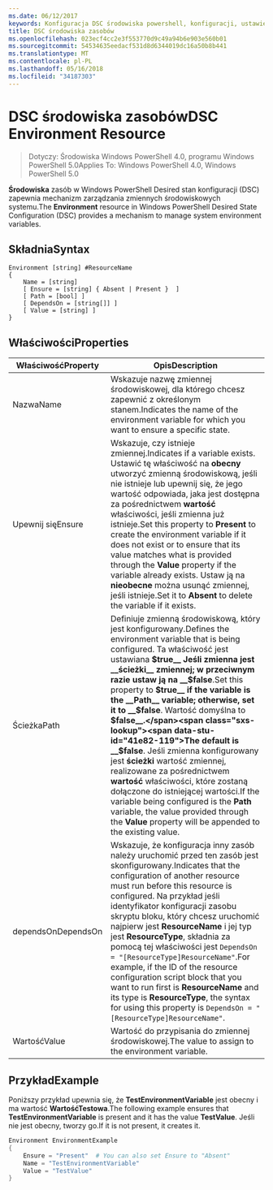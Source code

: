 ```yaml
---
ms.date: 06/12/2017
keywords: Konfiguracja DSC środowiska powershell, konfiguracji, ustawienia
title: DSC środowiska zasobów
ms.openlocfilehash: 023ecf4cc2e3f553770d9c49a94b6e903e560b01
ms.sourcegitcommit: 54534635eedacf531d8d6344019dc16a50b8b441
ms.translationtype: MT
ms.contentlocale: pl-PL
ms.lasthandoff: 05/16/2018
ms.locfileid: "34187303"
---
```

# <a name="dsc-environment-resource"></a><span data-ttu-id="41e82-103">DSC środowiska zasobów</span><span class="sxs-lookup"><span data-stu-id="41e82-103">DSC Environment Resource</span></span>

> <span data-ttu-id="41e82-104">Dotyczy: Środowiska Windows PowerShell 4.0, programu Windows PowerShell 5.0</span><span class="sxs-lookup"><span data-stu-id="41e82-104">Applies To: Windows PowerShell 4.0, Windows PowerShell 5.0</span></span>

<span data-ttu-id="41e82-105">__Środowiska__ zasób w Windows PowerShell Desired stan konfiguracji (DSC) zapewnia mechanizm zarządzania zmiennych środowiskowych systemu.</span><span class="sxs-lookup"><span data-stu-id="41e82-105">The __Environment__ resource in Windows PowerShell Desired State Configuration (DSC) provides a mechanism to manage system environment variables.</span></span>

## <a name="syntax"></a><span data-ttu-id="41e82-106">Składnia</span><span class="sxs-lookup"><span data-stu-id="41e82-106">Syntax</span></span>
``` mof
Environment [string] #ResourceName
{
    Name = [string]
    [ Ensure = [string] { Absent | Present }  ]
    [ Path = [bool] ]
    [ DependsOn = [string[]] ]
    [ Value = [string] ]
}
```

## <a name="properties"></a><span data-ttu-id="41e82-107">Właściwości</span><span class="sxs-lookup"><span data-stu-id="41e82-107">Properties</span></span>

|  <span data-ttu-id="41e82-108">Właściwość</span><span class="sxs-lookup"><span data-stu-id="41e82-108">Property</span></span>  |  <span data-ttu-id="41e82-109">Opis</span><span class="sxs-lookup"><span data-stu-id="41e82-109">Description</span></span>   |
|---|---|
| <span data-ttu-id="41e82-110">Nazwa</span><span class="sxs-lookup"><span data-stu-id="41e82-110">Name</span></span>| <span data-ttu-id="41e82-111">Wskazuje nazwę zmiennej środowiskowej, dla którego chcesz zapewnić z określonym stanem.</span><span class="sxs-lookup"><span data-stu-id="41e82-111">Indicates the name of the environment variable for which you want to ensure a specific state.</span></span>|
| <span data-ttu-id="41e82-112">Upewnij się</span><span class="sxs-lookup"><span data-stu-id="41e82-112">Ensure</span></span>| <span data-ttu-id="41e82-113">Wskazuje, czy istnieje zmiennej.</span><span class="sxs-lookup"><span data-stu-id="41e82-113">Indicates if a variable exists.</span></span> <span data-ttu-id="41e82-114">Ustawić tę właściwość na __obecny__ utworzyć zmienną środowiskową, jeśli nie istnieje lub upewnij się, że jego wartość odpowiada, jaka jest dostępna za pośrednictwem __wartość__ właściwości, jeśli zmienna już istnieje.</span><span class="sxs-lookup"><span data-stu-id="41e82-114">Set this property to __Present__ to create the environment variable if it does not exist or to ensure that its value matches what is provided through the __Value__ property if the variable already exists.</span></span> <span data-ttu-id="41e82-115">Ustaw ją na __nieobecne__ można usunąć zmiennej, jeśli istnieje.</span><span class="sxs-lookup"><span data-stu-id="41e82-115">Set it to __Absent__ to delete the variable if it exists.</span></span>|
| <span data-ttu-id="41e82-116">Ścieżka</span><span class="sxs-lookup"><span data-stu-id="41e82-116">Path</span></span>| <span data-ttu-id="41e82-117">Definiuje zmienną środowiskową, który jest konfigurowany.</span><span class="sxs-lookup"><span data-stu-id="41e82-117">Defines the environment variable that is being configured.</span></span> <span data-ttu-id="41e82-118">Ta właściwość jest ustawiana __$true__ Jeśli zmienna jest __ścieżki__ zmiennej; w przeciwnym razie ustaw ją na __$false__.</span><span class="sxs-lookup"><span data-stu-id="41e82-118">Set this property to __$true__ if the variable is the __Path__ variable; otherwise, set it to __$false__.</span></span> <span data-ttu-id="41e82-119">Wartość domyślna to __$false__.</span><span class="sxs-lookup"><span data-stu-id="41e82-119">The default is __$false__.</span></span> <span data-ttu-id="41e82-120">Jeśli zmienna konfigurowany jest __ścieżki__ wartość zmiennej, realizowane za pośrednictwem __wartość__ właściwości, które zostaną dołączone do istniejącej wartości.</span><span class="sxs-lookup"><span data-stu-id="41e82-120">If the variable being configured is the __Path__ variable, the value provided through the __Value__ property will be appended to the existing value.</span></span>|
| <span data-ttu-id="41e82-121">dependsOn</span><span class="sxs-lookup"><span data-stu-id="41e82-121">DependsOn</span></span> | <span data-ttu-id="41e82-122">Wskazuje, że konfiguracja inny zasób należy uruchomić przed ten zasób jest skonfigurowany.</span><span class="sxs-lookup"><span data-stu-id="41e82-122">Indicates that the configuration of another resource must run before this resource is configured.</span></span> <span data-ttu-id="41e82-123">Na przykład jeśli identyfikator konfiguracji zasobu skryptu bloku, który chcesz uruchomić najpierw jest __ResourceName__ i jej typ jest __ResourceType__, składnia za pomocą tej właściwości jest `DependsOn = "[ResourceType]ResourceName"`.</span><span class="sxs-lookup"><span data-stu-id="41e82-123">For example, if the ID of the resource configuration script block that you want to run first is __ResourceName__ and its type is __ResourceType__, the syntax for using this property is `DependsOn = "[ResourceType]ResourceName"`.</span></span>|
| <span data-ttu-id="41e82-124">Wartość</span><span class="sxs-lookup"><span data-stu-id="41e82-124">Value</span></span>| <span data-ttu-id="41e82-125">Wartość do przypisania do zmiennej środowiskowej.</span><span class="sxs-lookup"><span data-stu-id="41e82-125">The value to assign to the environment variable.</span></span>|

## <a name="example"></a><span data-ttu-id="41e82-126">Przykład</span><span class="sxs-lookup"><span data-stu-id="41e82-126">Example</span></span>

<span data-ttu-id="41e82-127">Poniższy przykład upewnia się, że __TestEnvironmentVariable__ jest obecny i ma wartość __WartośćTestowa__.</span><span class="sxs-lookup"><span data-stu-id="41e82-127">The following example ensures that __TestEnvironmentVariable__ is present and it has the value __TestValue__.</span></span> <span data-ttu-id="41e82-128">Jeśli nie jest obecny, tworzy go.</span><span class="sxs-lookup"><span data-stu-id="41e82-128">If it is not present, it creates it.</span></span>

```powershell
Environment EnvironmentExample
{
    Ensure = "Present"  # You can also set Ensure to "Absent"
    Name = "TestEnvironmentVariable"
    Value = "TestValue"
}
```